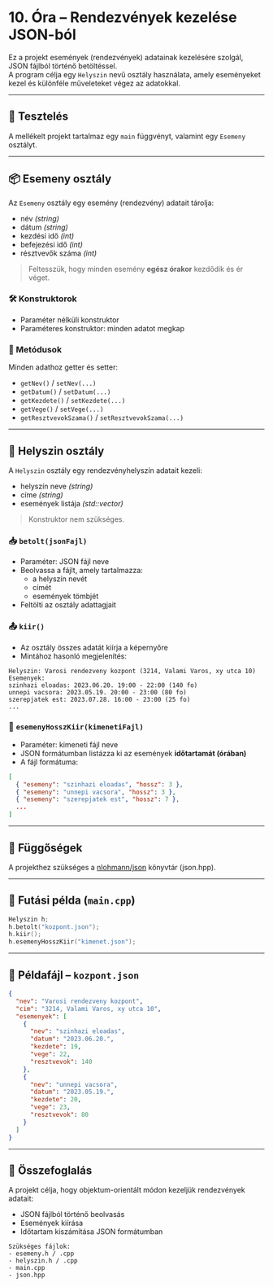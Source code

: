 
# 10. Óra – Rendezvények kezelése JSON-ból

Ez a projekt események (rendezvények) adatainak kezelésére szolgál, JSON fájlból történő betöltéssel.  
A program célja egy `Helyszin` nevű osztály használata, amely eseményeket kezel és különféle műveleteket végez az adatokkal.

---

## 🧪 Tesztelés

A mellékelt projekt tartalmaz egy `main` függvényt, valamint egy `Esemeny` osztályt.

---

## 📦 Esemeny osztály

Az `Esemeny` osztály egy esemény (rendezvény) adatait tárolja:

- név *(string)*
- dátum *(string)*
- kezdési idő *(int)*
- befejezési idő *(int)*
- résztvevők száma *(int)*

> Feltesszük, hogy minden esemény **egész órakor** kezdődik és ér véget.

### 🛠 Konstruktorok

- Paraméter nélküli konstruktor
- Paraméteres konstruktor: minden adatot megkap

### 🔁 Metódusok

Minden adathoz getter és setter:

- `getNev()` / `setNev(...)`
- `getDatum()` / `setDatum(...)`
- `getKezdete()` / `setKezdete(...)`
- `getVege()` / `setVege(...)`
- `getResztvevokSzama()` / `setResztvevokSzama(...)`

---

## 🧭 Helyszin osztály

A `Helyszin` osztály egy rendezvényhelyszín adatait kezeli:

- helyszín neve *(string)*
- címe *(string)*
- események listája *(std::vector<Esemeny>)*

> Konstruktor nem szükséges.

### 📥 `betolt(jsonFajl)`

- Paraméter: JSON fájl neve
- Beolvassa a fájlt, amely tartalmazza:
  - a helyszín nevét
  - címét
  - események tömbjét
- Feltölti az osztály adattagjait

### 📤 `kiir()`

- Az osztály összes adatát kiírja a képernyőre
- Mintához hasonló megjelenítés:

```
Helyszin: Varosi rendezveny kozpont (3214, Valami Varos, xy utca 10)
Esemenyek:
szinhazi eloadas: 2023.06.20. 19:00 - 22:00 (140 fo)
unnepi vacsora: 2023.05.19. 20:00 - 23:00 (80 fo)
szerepjatek est: 2023.07.28. 16:00 - 23:00 (25 fo)
...

```

### 🧾 `esemenyHosszKiir(kimenetiFajl)`

- Paraméter: kimeneti fájl neve
- JSON formátumban listázza ki az események **időtartamát (órában)**
- A fájl formátuma:

```json
[
  { "esemeny": "szinhazi eloadas", "hossz": 3 },
  { "esemeny": "unnepi vacsora", "hossz": 3 },
  { "esemeny": "szerepjatek est", "hossz": 7 },
  ...
]
````

---

## 🧰 Függőségek

A projekthez szükséges a [nlohmann/json](https://github.com/nlohmann/json) könyvtár (json.hpp).

---

## 🔄 Futási példa (`main.cpp`)

```cpp
Helyszin h;
h.betolt("kozpont.json");
h.kiir();
h.esemenyHosszKiir("kimenet.json");
```

---

## 📝 Példafájl – `kozpont.json`

```json
{
  "nev": "Varosi rendezveny kozpont",
  "cim": "3214, Valami Varos, xy utca 10",
  "esemenyek": [
    {
      "nev": "szinhazi eloadas",
      "datum": "2023.06.20.",
      "kezdete": 19,
      "vege": 22,
      "resztvevok": 140
    },
    {
      "nev": "unnepi vacsora",
      "datum": "2023.05.19.",
      "kezdete": 20,
      "vege": 23,
      "resztvevok": 80
    }
  ]
}
```

---

## 📌 Összefoglalás

A projekt célja, hogy objektum-orientált módon kezeljük rendezvények adatait:

* JSON fájlból történő beolvasás
* Események kiírása
* Időtartam kiszámítása JSON formátumban

```
Szükséges fájlok:
- esemeny.h / .cpp
- helyszin.h / .cpp
- main.cpp
- json.hpp
```
 


